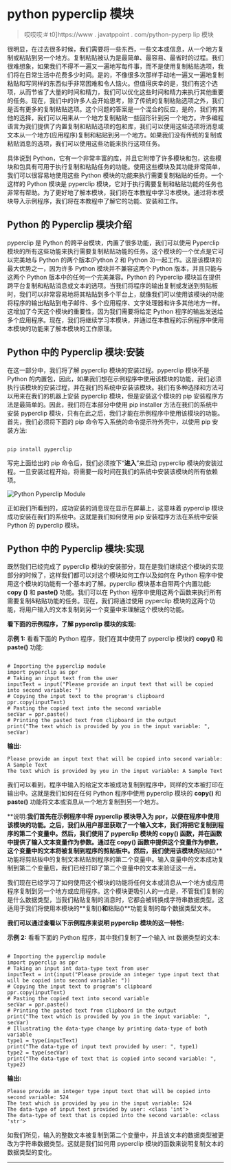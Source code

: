 # python pyperclip 模块

> 哎哎哎:# t0]https://www . javatppoint . com/python-pyperp lip 模块

很明显，在过去很多时候，我们需要将一些东西，一些文本或信息，从一个地方复制或粘贴到另一个地方。复制粘贴被认为是最简单、最容易、最省时的过程。我们很难想象，如果我们不得不一遍又一遍地写每件事，而不是使用复制粘贴选项，我们将在日常生活中花费多少时间。是的，不像很多次那样手动地一遍又一遍地复制粘贴和写同样的东西似乎非常困难和令人恼火。但值得庆幸的是，我们有这个选项，从而节省了大量的时间和精力，我们可以优化这些时间和精力来执行其他重要的任务。现在，我们中的许多人会开始思考，除了传统的复制粘贴选项之外，我们是否有更多的复制粘贴选项。这个问题的答案是一个混合的反应，是的，我们有其他的选择，我们可以用来从一个地方复制粘贴一些回形针到另一个地方。许多编程语言为我们提供了内置复制和粘贴选项的包和库，我们可以使用这些选项将消息或文本从一个地方(应用程序)复制和粘贴到另一个地方。如果我们没有传统的复制或粘贴消息的选项，我们可以使用这些功能来执行这项任务。

具体说到 Python，它有一个非常丰富的库，并且它附带了许多模块和包，这些模块和包具有可用于执行复制和粘贴任务的功能。使用这些模块及其功能非常简单，我们可以很容易地使用这些 Python 模块的功能来执行需要复制粘贴的任务。一个这样的 Python 模块是 pyperclip 模块，它对于执行需要复制和粘贴功能的任务也非常有帮助。为了更好地了解本模块，我们将在本教程中学习本模块。通过将本模块导入示例程序，我们将在本教程中了解它的功能、安装和工作。

## Python 的 Pyperclip 模块介绍

pyperclip 是 Python 的跨平台模块，内置了很多功能，我们可以使用 Pyperclip 模块的所有这些功能来执行需要复制粘贴功能的任务。这个模块的一个优点是它可以完美地与 Python 的两个版本(Python 2 和 Python 3)一起工作。这是该模块的最大优势之一，因为许多 Python 模块并不兼容这两个 Python 版本，并且只能与这两个 Python 版本中的任何一个完美兼容。Python 的 Pyperclip 模块旨在提供跨平台复制和粘贴消息或文本的选项。当我们将程序的输出复制或发送到剪贴板时，我们可以非常容易地将其粘贴到多个平台上，就像我们可以使用该模块的功能将程序的输出粘贴到电子邮件、多个应用程序、文字处理器和许多其他地方一样。这增加了今天这个模块的重要性，因为我们需要将给定 Python 程序的输出发送给多个应用程序。现在，我们将继续学习本模块，并通过在本教程的示例程序中使用本模块的功能来了解本模块的工作原理。

## Python 中的 Pyperclip 模块:安装

在这一部分中，我们将了解 pyperclip 模块的安装过程。pyperclip 模块不是 Python 的内置包，因此，如果我们想在示例程序中使用该模块的功能，我们必须执行该模块的安装过程，并在我们的系统中安装该模块。我们有多种选择和方法可以用来在我们的机器上安装 pyperclip 模块，但是安装这个模块的 pip 安装程序方法是最简单的。因此，我们将在本部分中使用 pip installer 方法在我们的系统中安装 pyperclip 模块，只有在此之后，我们才能在示例程序中使用该模块的功能。首先，我们必须将下面的 pip 命令写入系统的命令提示符外壳中，以使用 pip 安装方法:

```

pip install pyperclip

```

写完上面给出的 pip 命令后，我们必须按下“**进入**”来启动 pyperclip 模块的安装过程。一旦安装过程开始，将需要一段时间在我们的系统中安装该模块的所有依赖项。

![Python Pyperclip Module](img/645f01e5f998da35cd807f8bc2d17533.png)

正如我们所看到的，成功安装的消息现在显示在屏幕上，这意味着 pyperclip 模块成功安装在我们的系统中。这就是我们如何使用 pip 安装程序方法在系统中安装 Python 的 pyperclip 模块。

## Python 中的 Pyperclip 模块:实现

既然我们已经完成了 pyperclip 模块的安装部分，现在是我们继续这个模块的实现部分的时候了，这样我们都可以对这个模块如何工作以及如何在 Python 程序中使用这个模块的功能有一个基本的了解。pyperclip 模块基本自带两个内置功能: **copy ()** 和 **paste()** 功能。我们可以在 Python 程序中使用这两个函数来执行所有需要复制&粘贴功能的任务。现在，我们将通过使用 pyperclip 模块的这两个功能，将用户输入的文本复制到另一个变量中来理解这个模块的功能。

**看下面的示例程序，了解 pyperclip 模块的实现:**

**示例 1:** 看看下面的 Python 程序，我们在其中使用了 pyperclip 模块的 **copy()** 和 **paste()** 功能:

```

# Importing the pyperclip module
import pyperclip as ppr
# Taking an input text from the user
inputText = input("Please provide an input text that will be copied into second variable: ")
# Copying the input text to the program's clipboard 
ppr.copy(inputText) 
# Pasting the copied text into the second variable
secVar = ppr.paste() 
# Printing the pasted text from clipboard in the output
print("The text which is provided by you in the input variable: ", secVar)

```

**输出:**

```
Please provide an input text that will be copied into second variable: A Sample Text
The text which is provided by you in the input variable: A Sample Text

```

我们可以看到，程序中输入的给定文本被成功复制到程序中，同样的文本被打印在输出中。这就是我们如何在任何 Python 程序中使用 pyperclip 模块的 **copy()** 和 **paste()** 功能将文本或消息从一个地方复制到另一个地方。

**说明:**我们首先在示例程序中将 pyperclip 模块导入为 ppr，以便在程序中使用该模块的功能。之后，我们从用户那里获取了一个输入文本，我们将把它复制到程序的第二个变量中。然后，我们使用了 pyperclip 模块的 **copy()** 函数，并在函数中提供了输入文本变量作为参数。通过在 **copy()** 函数中提供这个变量作为参数，这个变量中的文本将被复制到程序的剪贴板中。然后，我们使用该模块的**粘贴()**功能将剪贴板中的复制文本粘贴到程序的第二个变量中。输入变量中的文本成功复制到第二个变量后，我们已经打印了第二个变量中的文本来验证这一点。

我们现在已经学习了如何使用这个模块的功能将任何文本或消息从一个地方或应用程序复制到另一个地方或应用程序。这个模块更吸引人的一点是，不管我们复制的是什么数据类型，当我们粘贴复制的消息时，它都会被转换成字符串数据类型。这适用于我们将使用本模块的**复制()**和**粘贴()**功能复制的每个数据类型文本。

**我们可以通过查看以下示例程序来说明 pyperclip 模块的这一特性:**

**示例 2:** 看看下面的 Python 程序，其中我们复制了一个输入 int 数据类型的文本:

```

# Importing the pyperclip module
import pyperclip as ppr
# Taking an input int data-type text from user
inputText = int(input("Please provide an integer type input text that will be copied into second variable: "))
# Copying the input text to program's clipboard 
ppr.copy(inputText) 
# Pasting the copied text into second variable
secVar = ppr.paste() 
# Printing the pasted text from clipboard in the output
print("The text which is provided by you in the input variable: ", secVar)
# Illustrating the data-type change by printing data-type of both variable
type1 = type(inputText)
print("The data-type of input text provided by user: ", type1)
type2 = type(secVar)
print("The data-type of text that is copied into second variable: ", type2)

```

**输出:**

```
Please provide an integer type input text that will be copied into second variable: 524
The text which is provided by you in the input variable: 524
The data-type of input text provided by user: <class 'int'>
The data-type of text that is copied into the second variable: <class 'str'>

```

如我们所见，输入的整数文本被复制到第二个变量中，并且该文本的数据类型被更改为字符串数据类型。这就是我们如何用 pyperclip 模块的函数来说明复制文本的数据类型的变化。

* * *